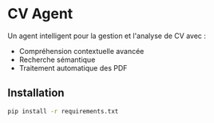 # CV Agent

Un agent intelligent pour la gestion et l'analyse de CV avec :
- Compréhension contextuelle avancée
- Recherche sémantique
- Traitement automatique des PDF

## Installation

```bash
pip install -r requirements.txt